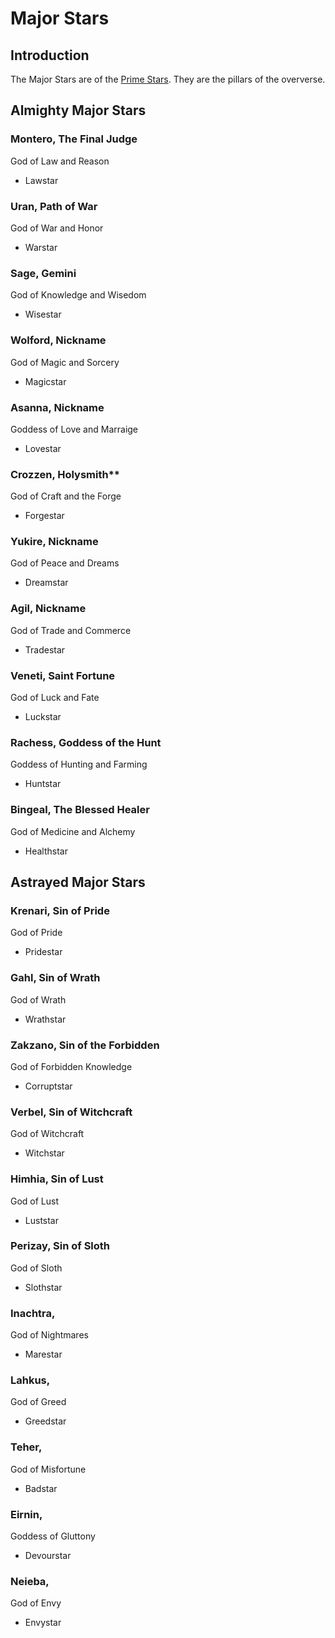 # Major Stars

## Introduction
The Major Stars are of the [Prime Stars](/Religon/prime-stars.md). They are the pillars of the oververse.

## Almighty Major Stars
### Montero, The Final Judge
God of Law and Reason
- Lawstar

### Uran, Path of War
God of War and Honor
- Warstar

### Sage, Gemini
God of Knowledge and Wisedom
- Wisestar

### Wolford, Nickname
God of Magic and Sorcery
- Magicstar

### Asanna, Nickname
Goddess of Love and Marraige
- Lovestar

### Crozzen, Holysmith**
God of Craft and the Forge
- Forgestar

### Yukire, Nickname
God of Peace and Dreams
- Dreamstar

### Agil, Nickname
God of Trade and Commerce
- Tradestar

### Veneti, Saint Fortune
God of Luck and Fate
- Luckstar

### Rachess, Goddess of the Hunt
Goddess of Hunting and Farming
- Huntstar

### Bingeal, The Blessed Healer
God of Medicine and Alchemy
- Healthstar

## Astrayed Major Stars
### Krenari, Sin of Pride
God of Pride
- Pridestar

### Gahl, Sin of Wrath
God of Wrath
- Wrathstar

### Zakzano, Sin of the Forbidden
God of Forbidden Knowledge
- Corruptstar

### Verbel, Sin of Witchcraft
God of Witchcraft
- Witchstar

### Himhia, Sin of Lust
God of Lust
- Luststar

### Perizay, Sin of Sloth
God of Sloth
- Slothstar

### Inachtra, 
God of Nightmares
- Marestar

### Lahkus, 
God of Greed
- Greedstar

### Teher, 
God of Misfortune
- Badstar

### Eirnin,
Goddess of Gluttony
- Devourstar

### Neieba,
God of Envy
- Envystar